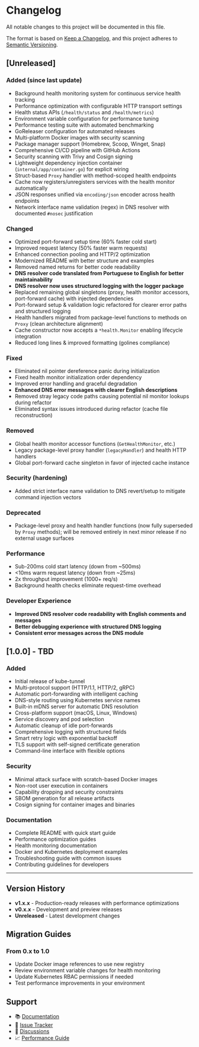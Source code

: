 # Changelog

All notable changes to this project will be documented in this file.

The format is based on [Keep a Changelog](https://keepachangelog.com/en/1.0.0/),
and this project adheres to [Semantic Versioning](https://semver.org/spec/v2.0.0.html).

## [Unreleased]

### Added (since last update)

- Background health monitoring system for continuous service health tracking
- Performance optimization with configurable HTTP transport settings
- Health status APIs (`/health/status` and `/health/metrics`)
- Environment variable configuration for performance tuning
- Performance testing suite with automated benchmarking
- GoReleaser configuration for automated releases
- Multi-platform Docker images with security scanning
- Package manager support (Homebrew, Scoop, Winget, Snap)
- Comprehensive CI/CD pipeline with GitHub Actions
- Security scanning with Trivy and Cosign signing
- Lightweight dependency injection container (`internal/app/container.go`) for explicit wiring
- Struct-based `Proxy` handler with method-scoped health endpoints
- Cache now registers/unregisters services with the health monitor automatically
- JSON responses unified via `encoding/json` encoder across health endpoints
- Network interface name validation (regex) in DNS resolver with documented `#nosec` justification

### Changed

- Optimized port-forward setup time (60% faster cold start)
- Improved request latency (50% faster warm requests)
- Enhanced connection pooling and HTTP/2 optimization
- Modernized README with better structure and examples
- Removed named returns for better code readability
- **DNS resolver code translated from Portuguese to English for better maintainability**
- **DNS resolver now uses structured logging with the logger package**
- Replaced remaining global singletons (proxy, health monitor accessors, port-forward cache) with injected dependencies
- Port-forward setup & validation logic refactored for clearer error paths and structured logging
- Health handlers migrated from package-level functions to methods on `Proxy` (clean architecture alignment)
- Cache constructor now accepts a `*health.Monitor` enabling lifecycle integration
- Reduced long lines & improved formatting (golines compliance)

### Fixed

- Eliminated nil pointer dereference panic during initialization
- Fixed health monitor initialization order dependency
- Improved error handling and graceful degradation
- **Enhanced DNS error messages with clearer English descriptions**
- Removed stray legacy code paths causing potential nil monitor lookups during refactor
- Eliminated syntax issues introduced during refactor (cache file reconstruction)

### Removed

- Global health monitor accessor functions (`GetHealthMonitor`, etc.)
- Legacy package-level proxy handler (`legacyHandler`) and health HTTP handlers
- Global port-forward cache singleton in favor of injected cache instance

### Security (hardening)

- Added strict interface name validation to DNS revert/setup to mitigate command injection vectors

### Deprecated

- Package-level proxy and health handler functions (now fully superseded by `Proxy` methods); will be removed entirely in next minor release if no external usage surfaces

### Performance

- Sub-200ms cold start latency (down from ~500ms)
- <10ms warm request latency (down from ~25ms)
- 2x throughput improvement (1000+ req/s)
- Background health checks eliminate request-time overhead

### Developer Experience

- **Improved DNS resolver code readability with English comments and messages**
- **Better debugging experience with structured DNS logging**
- **Consistent error messages across the DNS module**

## [1.0.0] - TBD

### Added

- Initial release of kube-tunnel
- Multi-protocol support (HTTP/1.1, HTTP/2, gRPC)
- Automatic port-forwarding with intelligent caching
- DNS-style routing using Kubernetes service names
- Built-in mDNS server for automatic DNS resolution
- Cross-platform support (macOS, Linux, Windows)
- Service discovery and pod selection
- Automatic cleanup of idle port-forwards
- Comprehensive logging with structured fields
- Smart retry logic with exponential backoff
- TLS support with self-signed certificate generation
- Command-line interface with flexible options

### Security

- Minimal attack surface with scratch-based Docker images
- Non-root user execution in containers
- Capability dropping and security constraints
- SBOM generation for all release artifacts
- Cosign signing for container images and binaries

### Documentation

- Complete README with quick start guide
- Performance optimization guides
- Health monitoring documentation
- Docker and Kubernetes deployment examples
- Troubleshooting guide with common issues
- Contributing guidelines for developers

---

## Version History

- **v1.x.x** - Production-ready releases with performance optimizations
- **v0.x.x** - Development and preview releases
- **Unreleased** - Latest development changes

## Migration Guides

### From 0.x to 1.0

- Update Docker image references to use new registry
- Review environment variable changes for health monitoring
- Update Kubernetes RBAC permissions if needed
- Test performance improvements in your environment

## Support

- 📚 [Documentation](https://github.com/snakeice/kube-tunnel/blob/main/README.md)
- 🐛 [Issue Tracker](https://github.com/snakeice/kube-tunnel/issues)
- 💬 [Discussions](https://github.com/snakeice/kube-tunnel/discussions)
- 📈 [Performance Guide](https://github.com/snakeice/kube-tunnel/blob/main/PERFORMANCE.md)
